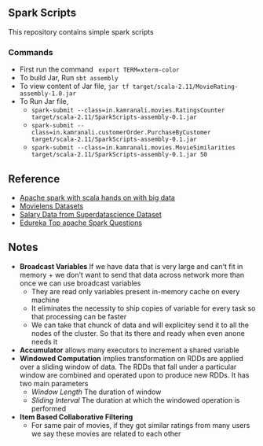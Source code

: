 ## Spark Scripts

This repository contains simple spark scripts

### Commands
- First run the command ` export TERM=xterm-color`
- To build Jar, Run `sbt assembly`
- To view content of Jar file, `jar tf target/scala-2.11/MovieRating-assembly-1.0.jar`
- To Run Jar file,
  - `spark-submit --class=in.kamranali.movies.RatingsCounter target/scala-2.11/SparkScripts-assembly-0.1.jar`
  - `spark-submit --class=in.kamranali.customerOrder.PurchaseByCustomer  target/scala-2.11/SparkScripts-assembly-0.1.jar`
  - `spark-submit --class=in.kamranali.movies.MovieSimilarities target/scala-2.11/SparkScripts-assembly-0.1.jar 50`
  
  
## Reference
- [Apache spark with scala hands on with big data](https://www.udemy.com/apache-spark-with-scala-hands-on-with-big-data/)
- [Movielens Datasets](https://grouplens.org/datasets/movielens/)
- [Salary Data from Superdatascience Dataset](https://www.superdatascience.com/machine-learning/)
- [Edureka Top apache Spark Questions](https://www.edureka.co/blog/interview-questions/top-apache-spark-interview-questions-2016/)


## Notes
- **Broadcast Variables** If we have data that is very large and can't fit in memory + we don't want to send that data across network more than once we can use broadcast variables
  - They are read only variables present in-memory cache on every machine
  - It eliminates the necessity to ship copies of variable for every task so that processing can be faster
  - We can take that chunck of data and will explicitey send it to all the nodes of the cluster. So that its there and ready when even anone needs it
- **Accumulator** allows many executors to increment a shared variable
- **Windowed Computation** implies transformation on RDDs are applied over a sliding window of data. The RDDs that fall under a particular window are combined and operated upon to produce new RDDs. It has two main parameters
  - *Window Length* The duration of window
  - *Sliding Interval*  The duration at which the windowed operation is performed
- **Item Based Collaborative Filtering**
  - For same pair of movies, if they got similar ratings from many users we say these movies are related to each other
